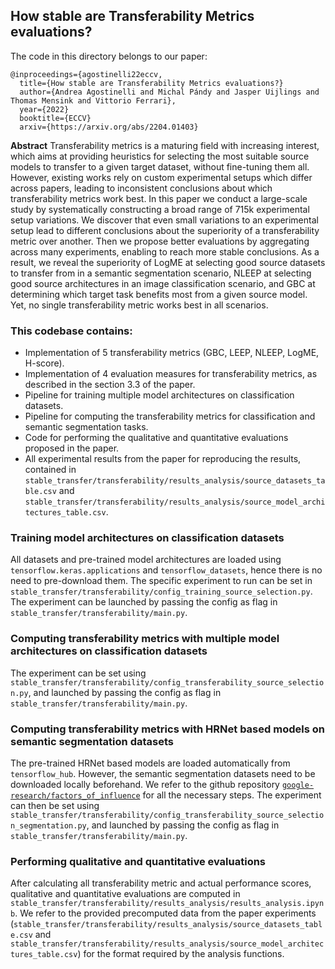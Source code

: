 ## How stable are Transferability Metrics evaluations?

The code in this directory belongs to our paper:

```
@inproceedings={agostinelli22eccv,
  title={How stable are Transferability Metrics evaluations?}
  author={Andrea Agostinelli and Michal Pándy and Jasper Uijlings and Thomas Mensink and Vittorio Ferrari},
  year={2022}
  booktitle={ECCV}
  arxiv={https://arxiv.org/abs/2204.01403}
```

**Abstract**
Transferability metrics is a maturing field with increasing interest, which aims at providing heuristics for selecting the most suitable source models to transfer to a given target dataset, without fine-tuning them all. However, existing works rely on custom experimental setups which differ across papers, leading to inconsistent conclusions about which transferability metrics work best. In this paper we conduct a large-scale study by systematically constructing a broad range of 715k experimental setup variations. We discover that even small variations to an experimental setup lead to different conclusions about the superiority of a transferability metric over another. Then we propose better evaluations by aggregating across many experiments, enabling to reach more stable conclusions. As a result, we reveal the superiority of LogME at selecting good source datasets to transfer from in a semantic segmentation scenario, NLEEP at selecting good source architectures in an image classification scenario, and GBC at determining which target task benefits most from a given source model. Yet, no single transferability metric works best in all scenarios.


### This codebase contains:

* Implementation of 5 transferability metrics (GBC, LEEP, NLEEP, LogME, H-score).
* Implementation of 4 evaluation measures for transferability metrics, as described in the section 3.3 of the paper.
* Pipeline for training multiple model architectures on classification datasets.
* Pipeline for computing the transferability metrics for classification and semantic segmentation tasks.
* Code for performing the qualitative and quantitative evaluations proposed in the paper.
* All experimental results from the paper for reproducing the results, contained in `stable_transfer/transferability/results_analysis/source_datasets_table.csv` and `stable_transfer/transferability/results_analysis/source_model_architectures_table.csv`.

### Training model architectures on classification datasets

All datasets and pre-trained model architectures are loaded using `tensorflow.keras.applications` and `tensorflow_datasets`, hence there is no need to pre-download them. The specific experiment to run can be set in `stable_transfer/transferability/config_training_source_selection.py`. The experiment can be launched by passing the config as flag in `stable_transfer/transferability/main.py`.

### Computing transferability metrics with multiple model architectures on classification datasets

The experiment can be set using `stable_transfer/transferability/config_transferability_source_selection.py`, and launched by passing the config as flag in `stable_transfer/transferability/main.py`.

### Computing transferability metrics with HRNet based models on semantic segmentation datasets

The pre-trained HRNet based models are loaded automatically from `tensorflow_hub`. However, the semantic segmentation datasets need to be downloaded locally beforehand. We refer to the github repository [`google-research/factors_of_influence`](https://github.com/google-research/google-research/tree/master/factors_of_influence) for all the necessary steps. The experiment can then be set using `stable_transfer/transferability/config_transferability_source_selection_segmentation.py`, and launched by passing the config as flag in `stable_transfer/transferability/main.py`.

### Performing qualitative and quantitative evaluations

After calculating all transferability metric and actual performance scores, qualitative and quantitative evaluations are computed in `stable_transfer/transferability/results_analysis/results_analysis.ipynb`. We refer to the provided precomputed data from the paper experiments (`stable_transfer/transferability/results_analysis/source_datasets_table.csv` and `stable_transfer/transferability/results_analysis/source_model_architectures_table.csv`) for the format required by the analysis functions.

